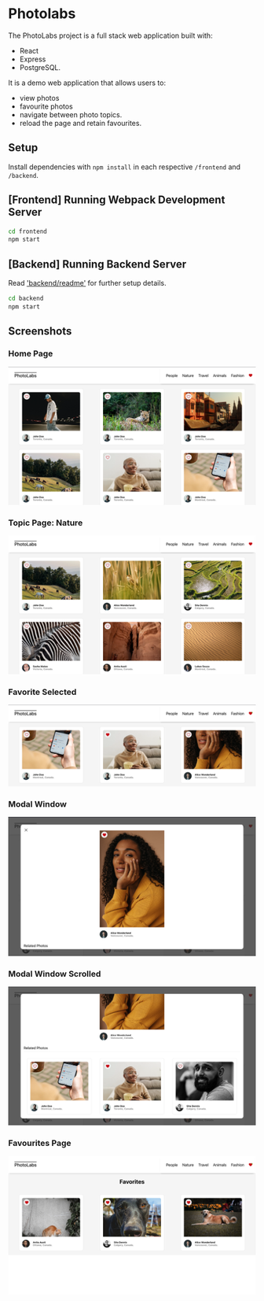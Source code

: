# Photolabs

The PhotoLabs project is a full stack web application built with:

- React
- Express
- PostgreSQL.

It is a demo web application that allows users to:

- view photos
- favourite photos
- navigate between photo topics.
- reload the page and retain favourites.

## Setup

Install dependencies with `npm install` in each respective `/frontend` and `/backend`.

## [Frontend] Running Webpack Development Server

```sh
cd frontend
npm start
```

## [Backend] Running Backend Server

Read ['backend/readme'](backend/README.md) for further setup details.

```sh
cd backend
npm start
```

## Screenshots

### Home Page

!["Screenshot of home page"](https://github.com/nathanwiles/photolabs-starter/blob/main/docs/home-page.png?raw=true)

### Topic Page: Nature

!["Screenshot of Nature topic page"](https://github.com/nathanwiles/photolabs-starter/blob/main/docs/topic-nature.png?raw=true)

### Favorite Selected

!["Screenshot of favourited image"](https://github.com/nathanwiles/photolabs-starter/blob/main/docs/photo-is-favorite.png?raw=true)

### Modal Window

!["Screenshot of modal window"](https://github.com/nathanwiles/photolabs-starter/blob/main/docs/modal.png?raw=true)

### Modal Window Scrolled

!["Screenshot of modal window scrolled"](https://github.com/nathanwiles/photolabs-starter/blob/main/docs/modal-scrolled.png?raw=true)

### Favourites Page

!["Screenshot of favourites page"](https://github.com/nathanwiles/photolabs-starter/blob/main/docs/favorites.png?raw=true)

